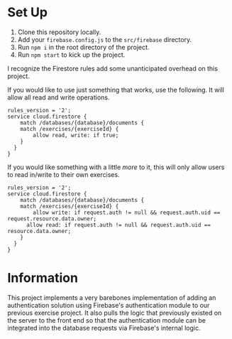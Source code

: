 # Set Up

1. Clone this repository locally.
2. Add your `firebase.config.js` to the `src/firebase` directory.
3. Run `npm i` in the root directory of the project.
4. Run `npm start` to kick up the project.

I recognize the Firestore rules add some unanticipated overhead on this project.

If you would like to use just something that works, use the following. It will allow all read and write operations.

```
rules_version = '2';
service cloud.firestore {
	match /databases/{database}/documents {
    match /exercises/{exerciseId} {
    	allow read, write: if true;
    }
  }
}
```

If you would like something with a little _more_ to it, this will only allow users to read in/write to their own exercises.

```
rules_version = '2';
service cloud.firestore {
	match /databases/{database}/documents {
    match /exercises/{exerciseId} {
    	allow write: if request.auth != null && request.auth.uid == request.resource.data.owner;
      allow read: if request.auth != null && request.auth.uid == resource.data.owner;
    }
  }
}
```

# Information

This project implements a very barebones implementation of adding an authentication solution using Firebase's authentication module to our previous exercise project. It also pulls the logic that previously existed on the server to the front end so that the authentication module can be integrated into the database requests via Firebase's internal logic.
